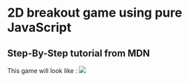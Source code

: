 # 2D breakout game using pure JavaScript

## Step-By-Step tutorial from MDN

This game will look like :
![](https://developer.mozilla.org/en-US/docs/Games/Tutorials/2D_Breakout_game_pure_JavaScript/mdn-breakout-gameplay.png)
